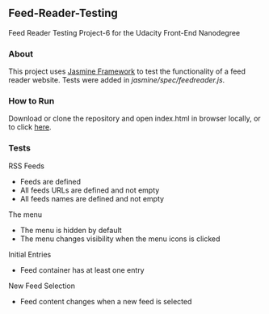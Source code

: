 ## Feed-Reader-Testing
Feed Reader Testing Project-6 for the Udacity Front-End Nanodegree

### About
This project uses [Jasmine Framework](http://jasmine.github.io/) to test the functionality of a feed reader website. Tests were added in _jasmine/spec/feedreader.js_. 

### How to Run
Download or clone the repository and open index.html in browser locally, 
or to click [here](http://webbdev.github.io/Feed-Reader-Testing/).

### Tests
RSS Feeds
* Feeds are defined
* All feeds URLs are defined and not empty
* All feeds names are defined and not empty

The menu
* The menu is hidden by default
* The menu changes visibility when the menu icons is clicked

Initial Entries
* Feed container has at least one entry

New Feed Selection
* Feed content changes when a new feed is selected

